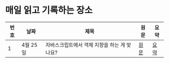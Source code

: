 # 매일 읽고 기록하는 장소

| 번호	|  날짜	 |  제목 	|  원문  | 요약 |
|----	|------|------	|------	| ----|
|  1	|4월 25일|자바스크립트에서 객체 지향을 하는 게 맞나요?|[원문](https://yozm.wishket.com/magazine/detail/1396/)	|[요약](./posts/220425.md)|

